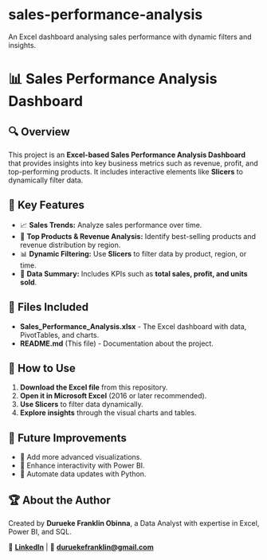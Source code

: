 # sales-performance-analysis
An Excel dashboard analysing sales performance with dynamic filters and insights.
# 📊 Sales Performance Analysis Dashboard

## 🔍 Overview
This project is an **Excel-based Sales Performance Analysis Dashboard** that provides insights into key business metrics such as revenue, profit, and top-performing products. It includes interactive elements like **Slicers** to dynamically filter data.

## 🎯 Key Features
- 📈 **Sales Trends:** Analyze sales performance over time.
- 📌 **Top Products & Revenue Analysis:** Identify best-selling products and revenue distribution by region.
- 📊 **Dynamic Filtering:** Use **Slicers** to filter data by product, region, or time.
- 📑 **Data Summary:** Includes KPIs such as **total sales, profit, and units sold**.

## 📂 Files Included
- **Sales_Performance_Analysis.xlsx** - The Excel dashboard with data, PivotTables, and charts.
- **README.md** (This file) - Documentation about the project.

## 📖 How to Use
1. **Download the Excel file** from this repository.
2. **Open it in Microsoft Excel** (2016 or later recommended).
3. **Use Slicers** to filter data dynamically.
4. **Explore insights** through the visual charts and tables.

## 🚀 Future Improvements
- 🔹 Add more advanced visualizations.
- 🔹 Enhance interactivity with Power BI.
- 🔹 Automate data updates with Python.

## 🏆 About the Author
Created by **Durueke Franklin Obinna**, a Data Analyst with expertise in Excel, Power BI, and SQL.

🔗 **[LinkedIn](https://www.linkedin.com/in/durueke-franklin)** | 📧 **duruekefranklin@gmail.com**

